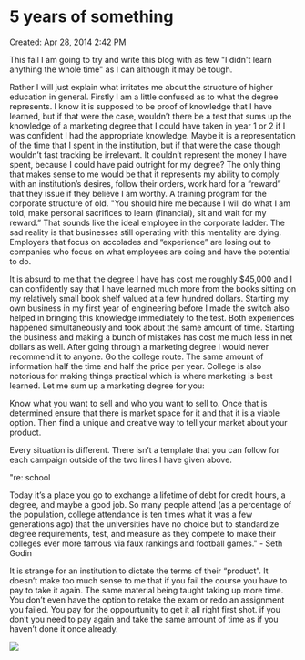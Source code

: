 # 5 years of something

Created: Apr 28, 2014 2:42 PM

This fall I am going to try and write this blog with as few "I didn't learn anything the whole time" as I can although it may be tough.

Rather I will just explain what irritates me about the structure of higher education in general. Firstly I am a little confused as to what the degree represents. I know it is supposed to be proof of knowledge that I have learned, but if that were the case, wouldn’t there be a test that sums up the knowledge of a marketing degree that I could have taken in year 1 or 2 if I was confident I had the appropriate knowledge. Maybe it is a representation of the time that I spent in the institution, but if that were the case though wouldn’t fast tracking be irrelevant. It couldn’t represent the money I have spent, because I could have paid outright for my degree? The only thing that makes sense to me would be that it represents my ability to comply with an institution’s desires, follow their orders, work hard for a “reward” that they issue if they believe I am worthy. A training program for the corporate structure of old. "You should hire me because I will do what I am told, make personal sacrifices to learn (financial), sit and wait for my reward.” That sounds like the ideal employee in the corporate ladder. The sad reality is that businesses still operating with this mentality are dying. Employers that focus on accolades and “experience” are losing out to companies who focus on what employees are doing and have the potential to do.

It is absurd to me that the degree I have has cost me roughly $45,000 and I can confidently say that I have learned much more from the books sitting on my relatively small book shelf valued at a few hundred dollars. Starting my own business in my first year of engineering before I made the switch also helped in bringing this knowledge immediately to the test. Both experiences happened simultaneously and took about the same amount of time. Starting the business and making a bunch of mistakes has cost me much less in net dollars as well. After going through a marketing degree I would never recommend it to anyone. Go the college route. The same amount of information half the time and half the price per year. College is also notorious for making things practical which is where marketing is best learned. Let me sum up a marketing degree for you:

Know what you want to sell and who you want to sell to. Once that is determined ensure that there is market space for it and that it is a viable option. Then find a unique and creative way to tell your market about your product.

Every situation is different. There isn’t a template that you can follow for each campaign outside of the two lines I have given above.

"re: school

Today it’s a place you go to exchange a lifetime of debt for credit hours, a degree, and maybe a good job. So many people attend (as a percentage of the population, college attendance is ten times what it was a few generations ago) that the universities have no choice but to standardize degree requirements, test, and measure as they compete to make their colleges ever more famous via faux rankings and football games." - Seth Godin

It is strange for an institution to dictate the terms of their “product”. It doesn’t make too much sense to me that if you fail the course you have to pay to take it again. The same material being taught taking up more time. You don’t even have the option to retake the exam or redo an assignment you failed. You pay for the oppourtunity to get it all right first shot. if you don’t you need to pay again and take the same amount of time as if you haven’t done it once already.

![](20140501-IMG_4819-06feabe5-aecc-40f2-80b8-6136b25c3a94.jpg)